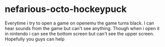 # nefarious-octo-hockeypuck
Everytime i try to open a game on openemu the game turns black. I can hear sounds from the game but can't see anything. Though when i open it in nintendo i can see the bottom screen but can't see the upper screen. Hopefully you guys can help
